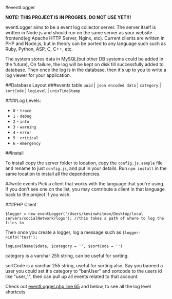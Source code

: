 #eventLogger

**NOTE: THIS PROJECT IS IN PROGRES, DO NOT USE YET!!!**

eventLogger aims to be a event log collector server. The server itself is written in Node.js and should run on the same server as your website frontend(eg Apache HTTP Server, Nginx, etc). Current clients are written in PHP and Node.js, but in theory can be ported to any language such such as Ruby, Python, ASP, C, C++, etc.

The system stores data in MySQL(but other DB systems could be added in the future), On failure, the log will be kept on disk till successfully added to database. Then once the log is in the database, then it's up to you to write a log viewer for your application.

##Database Layout
###events table
`uuid` | `json encoded data` | `category` | `sortCode` | `logLevel` | `unixTimeStamp`

####Log Levels:
* `0` - `trace`
* `1` - `debug`
* `2` - `info`
* `3` - `warning`
* `4` - `error`
* `5` - `critical`
* `6` - `emergency`

##Install

To install copy the server folder to location, copy the `config.js.sample` file and rename to just `config.js`, and put in your details. Run `npm install` in the same location to install all the dependencies.

##write events
Pick a client that works with the language that you're using. If you don't see one on the list, you may contribute a client in that language back to the project if you wish.

###PHP Client

```
$logger = new eventLogger('/Users/kevinwhitman/Desktop/local servers/socialNetwork/logs'); //this takes a path of where to log the files to
```
Then once you create a logger, log a message such as `$logger->info('test');`

`logLevelName($data, $category = '', $sortCode = '')`

category is a varchar 255 string, can be useful for sorting.

sortCode is a varchar 255 string, useful for sorting also. Say you banned a user you could set it's category to "banUser" and sortcode to the users id like "user_1", then can pull up all events related to that account.

Check out [eventLogger.php line 65](https://github.com/keverw/eventLogger/blob/master/client/php/eventLogger.php#L65) and below, to see all the log level shortcuts